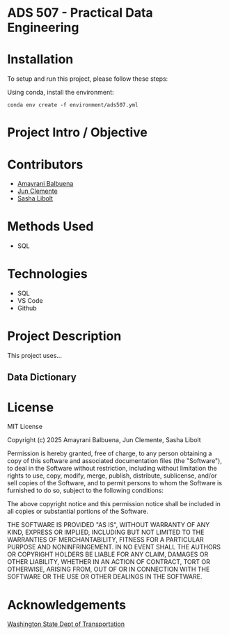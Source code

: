 # ADS 507 - Practical Data Engineering

# Installation

To setup and run this project, please follow these steps:

Using conda, install the environment: 

`conda env create -f environment/ads507.yml`


# Project Intro / Objective



# Contributors

-   [Amayrani Balbuena](https://github.com/amayranib)
-   [Jun Clemente](https://github.com/junclemente)
-   [Sasha Libolt](https://github.com/slibolt)

# Methods Used

-   SQL

# Technologies

-   SQL
-   VS Code
-   Github

# Project Description

This project uses...

## Data Dictionary


# License

MIT License

Copyright (c) 2025 Amayrani Balbuena, Jun Clemente, Sasha Libolt

Permission is hereby granted, free of charge, to any person obtaining a copy of this software and associated documentation files (the "Software"), to deal in the Software without restriction, including without limitation the rights to use, copy, modify, merge, publish, distribute, sublicense, and/or sell copies of the Software, and to permit persons to whom the Software is furnished to do so, subject to the following conditions:

The above copyright notice and this permission notice shall be included in all copies or substantial portions of the Software.

THE SOFTWARE IS PROVIDED "AS IS", WITHOUT WARRANTY OF ANY KIND, EXPRESS OR IMPLIED, INCLUDING BUT NOT LIMITED TO THE WARRANTIES OF MERCHANTABILITY, FITNESS FOR A PARTICULAR PURPOSE AND NONINFRINGEMENT. IN NO EVENT SHALL THE AUTHORS OR COPYRIGHT HOLDERS BE LIABLE FOR ANY CLAIM, DAMAGES OR OTHER LIABILITY, WHETHER IN AN ACTION OF CONTRACT, TORT OR OTHERWISE, ARISING FROM, OUT OF OR IN CONNECTION WITH THE SOFTWARE OR THE USE OR OTHER DEALINGS IN THE SOFTWARE.

# Acknowledgements

[Washington State Dept of Transportation](https://wsdot.wa.gov/traffic/api/)